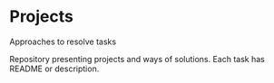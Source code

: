 # Projects
Approaches to resolve tasks

Repository presenting projects and ways of solutions. Each task has README or description. 
